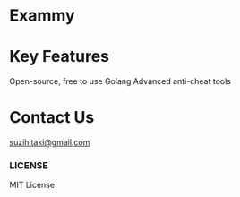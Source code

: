 # Exammy

# Key Features
Open-source, free to use
Golang
Advanced anti-cheat tools

# Contact Us
suzihitaki@gmail.com

### LICENSE
MIT License
